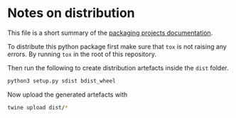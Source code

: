 # Notes on distribution

This file is a short summary of the [packaging projects documentation](https://packaging.python.org/tutorials/packaging-projects/).

To distribute this python package first make sure that ```tox``` is not raising any errors.
By running ```tox``` in the root of this repository.

Then run the following to create distribution artefacts inside the ```dist``` folder.

```bash
python3 setup.py sdist bdist_wheel
```

Now upload the generated artefacts with

```bash
twine upload dist/*
```
